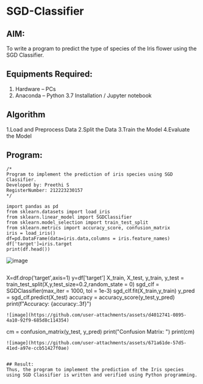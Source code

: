 # SGD-Classifier
## AIM:
To write a program to predict the type of species of the Iris flower using the SGD Classifier.

## Equipments Required:
1. Hardware – PCs
2. Anaconda – Python 3.7 Installation / Jupyter notebook

## Algorithm
1.Load and Preprocess Data
2.Split the Data
3.Train the Model
4.Evaluate the Model 

## Program:
```
/*
Program to implement the prediction of iris species using SGD Classifier.
Developed by: Preethi S
RegisterNumber: 212223230157 
*/
```
```
import pandas as pd
from sklearn.datasets import load_iris
from sklearn.linear_model import SGDClassifier
from sklearn.model_selection import train_test_split
from sklearn.metrics import accuracy_score, confusion_matrix
iris = load_iris()
df=pd.DataFrame(data=iris.data,columns = iris.feature_names)
df['target']=iris.target
print(df.head())
```

![image](https://github.com/user-attachments/assets/71e922ba-6b9f-40f0-bbdb-f9a5540b3983)
```
```
X=df.drop('target',axis=1)
y=df['target']
X_train, X_test, y_train, y_test = train_test_split(X,y,test_size=0.2,random_state = 0)
sgd_clf = SGDClassifier(max_iter = 1000, tol = 1e-3)
sgd_clf.fit(X_train,y_train)
y_pred = sgd_clf.predict(X_test)
accuracy = accuracy_score(y_test,y_pred)
print(f"Accuracy: {accuracy:.3f}")
```
![image](https://github.com/user-attachments/assets/d4012741-0895-4a10-92f9-685d8c114354)

```
cm = confusion_matrix(y_test, y_pred)
print("Confusion Matrix: ")
print(cm)
```
![image](https://github.com/user-attachments/assets/671a61de-57d5-41ed-a97e-ccb51427f0ae)


## Result:
Thus, the program to implement the prediction of the Iris species using SGD Classifier is written and verified using Python programming.
